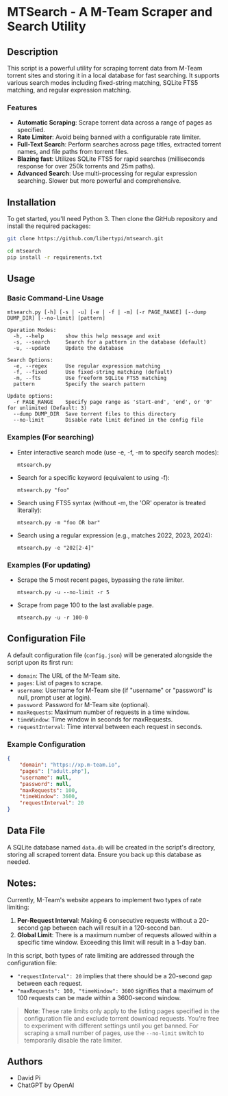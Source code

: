 # MTSearch - A M-Team Scraper and Search Utility

## Description

This script is a powerful utility for scraping torrent data from M-Team torrent sites and storing it in a local database for fast searching. It supports various search modes including fixed-string matching, SQLite FTS5 matching, and regular expression matching.

### Features
- **Automatic Scraping**: Scrape torrent data across a range of pages as specified.
- **Rate Limiter**: Avoid being banned with a configurable rate limiter.
- **Full-Text Search**: Perform searches across page titles, extracted torrent names, and file paths from torrent files.
- **Blazing fast**: Utilizes SQLite FTS5 for rapid searches (milliseconds response for over 250k torrents and 25m paths).
- **Advanced Search**: Use multi-processing for regular expression searching. Slower but more powerful and comprehensive.

## Installation

To get started, you'll need Python 3. Then clone the GitHub repository and install the required packages:

```bash
git clone https://github.com/libertypi/mtsearch.git

cd mtsearch
pip install -r requirements.txt
```

## Usage

### Basic Command-Line Usage

```
mtsearch.py [-h] [-s | -u] [-e | -f | -m] [-r PAGE_RANGE] [--dump DUMP_DIR] [--no-limit] [pattern]

Operation Modes:
  -h, --help       show this help message and exit
  -s, --search     Search for a pattern in the database (default)
  -u, --update     Update the database

Search Options:
  -e, --regex      Use regular expression matching
  -f, --fixed      Use fixed-string matching (default)
  -m, --fts        Use freeform SQLite FTS5 matching
  pattern          Specify the search pattern

Update options:
  -r PAGE_RANGE    Specify page range as 'start-end', 'end', or '0' for unlimited (Default: 3)
  --dump DUMP_DIR  Save torrent files to this directory
  --no-limit       Disable rate limit defined in the config file
```

### Examples (For searching)

- Enter interactive search mode (use -e, -f, -m to specify search modes):

  `mtsearch.py`

- Search for a specific keyword (equivalent to using -f):

  `mtsearch.py "foo"`

- Search using FTS5 syntax (without -m, the 'OR' operator is treated literally):

  `mtsearch.py -m "foo OR bar"`

- Search using a regular expression (e.g., matches 2022, 2023, 2024):

  `mtsearch.py -e "202[2-4]"`

### Examples (For updating)

- Scrape the 5 most recent pages, bypassing the rate limiter.

  `mtsearch.py -u --no-limit -r 5`

- Scrape from page 100 to the last avaliable page.

  `mtsearch.py -u -r 100-0`

## Configuration File

A default configuration file (`config.json`) will be generated alongside the script upon its first run:

- `domain`: The URL of the M-Team site.
- `pages`: List of pages to scrape.
- `username`: Username for M-Team site (if "username" or "password" is null, prompt user at login).
- `password`: Password for M-Team site (optional).
- `maxRequests`: Maximum number of requests in a time window.
- `timeWindow`: Time window in seconds for maxRequests.
- `requestInterval`: Time interval between each request in seconds.

### Example Configuration

```json
{
    "domain": "https://xp.m-team.io",
    "pages": ["adult.php"],
    "username": null,
    "password": null,
    "maxRequests": 100,
    "timeWindow": 3600,
    "requestInterval": 20
}
```

## Data File

A SQLite database named `data.db` will be created in the script's directory, storing all scraped torrent data. Ensure you back up this database as needed.

## Notes:

Currently, M-Team's website appears to implement two types of rate limiting:

1. **Per-Request Interval**: Making 6 consecutive requests without a 20-second gap between each will result in a 120-second ban.
2. **Global Limit**: There is a maximum number of requests allowed within a specific time window. Exceeding this limit will result in a 1-day ban.

In this script, both types of rate limiting are addressed through the configuration file:

- `"requestInterval": 20` implies that there should be a 20-second gap between each request.
- `"maxRequests": 100, "timeWindow": 3600` signifies that a maximum of 100 requests can be made within a 3600-second window.

> **Note**: These rate limits only apply to the listing pages specified in the configuration file and exclude torrent download requests. You're free to experiment with different settings until you get banned. For scraping a small number of pages, use the `--no-limit` switch to temporarily disable the rate limiter.

## Authors

- David Pi
- ChatGPT by OpenAI
